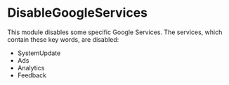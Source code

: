 # DisableGoogleServices

This module disables some specific Google Services. The services, which contain these key words, are disabled:

- SystemUpdate
- Ads
- Analytics
- Feedback
